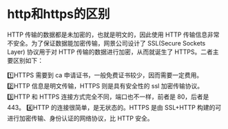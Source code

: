 # http和https的区别



HTTP 传输的数据都是未加密的，也就是明文的，因此使用 HTTP 传输信息非常不安全。为了保证数据能加密传输，网景公司设计了 SSL(Secure Sockets Layer) 协议用于对 HTTP 传输的数据进行加密，从而就诞生了 HTTPS。二者主要区别如下：

1️⃣HTTPS 需要到 ca 申请证书，一般免费证书较少，因而需要一定费用。
2️⃣HTTP 信息是明文传输，HTTPS 则是具有安全性的 ssl 加密传输协议。
3️⃣HTTP 和 HTTPS 连接方式完全不同，端口也不一样，前者是 80，后者是 443。
4️⃣HTTP 的连接很简单，是无状态的。HTTPS 是由 SSL+HTTP 构建的可进行加密传输、身份认证的网络协议，比 HTTP 安全。